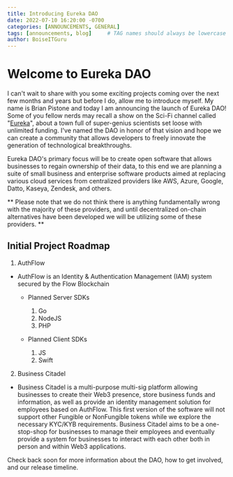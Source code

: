 ```yaml
---
title: Introducing Eureka DAO
date: 2022-07-10 16:20:00 -0700
categories: [ANNOUNCEMENTS, GENERAL]
tags: [announcements, blog]     # TAG names should always be lowercase
author: BoiseITGuru
---
```


# **Welcome to Eureka DAO**

I can't wait to share with you some exciting projects coming over the next few months and years but before I do, allow me to introduce myself. My name is Brian Pistone and today I am announcing the launch of Eureka DAO! Some of you fellow nerds may recall a show on the Sci-Fi channel called "[Eureka](https://www.imdb.com/title/tt0796264/)", about a town full of super-genius scientists set loose with unlimited funding. I've named the DAO in honor of that vision and hope we can create a community that allows developers to freely innovate the generation of technological breakthroughs.

Eureka DAO's primary focus will be to create open software that allows businesses to regain ownership of their data, to this end we are planning a suite of small business and enterprise software products aimed at replacing various cloud services from centralized providers like AWS, Azure, Google, Datto, Kaseya, Zendesk, and others.

** Please note that we do not think there is anything fundamentally wrong with the majority of these providers, and until decentralized on-chain alternatives have been developed we will be utilizing some of these providers. **

## Initial Project Roadmap

1. AuthFlow
  * AuthFlow is an Identity & Authentication Management (IAM) system secured by the Flow Blockchain

    * Planned Server SDKs
      1. Go
      2. NodeJS
      3. PHP

    * Planned Client SDKs
      1. JS
      2. Swift

2. Business Citadel
  * Business Citadel is a multi-purpose multi-sig platform allowing businesses to create their Web3 presence, store business funds and information, as well as provide an identity management solution for employees based on AuthFlow. This first version of the software will not support other Fungible or NonFungible tokens while we explore the necessary KYC/KYB requirements. Business Citadel aims to be a one-stop-shop for businesses to manage their employees and eventually provide a system for businesses to interact with each other both in person and within Web3 applications.

Check back soon for more information about the DAO, how to get involved, and our release timeline.
